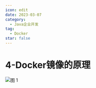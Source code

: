 ```yaml
---
icon: edit
date: 2023-03-07
category:
  - Java企业开发
tag:
  - Docker
star: false
---
```


# 4-Docker镜像的原理

![图 1](https://cdn.liuhongjiao.cn/images/2023/03/07/4-docker-images/1678152119242.png)  

 
